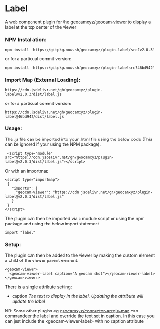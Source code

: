 # Label
A web component plugin for the [geocamxyz/geocam-viewer](https://github.com/geocamxyz/geocam-viewer) to display a label at the top center of the viewer
### NPM Installation:
```
npm install 'https://gitpkg.now.sh/geocamxyz/plugin-label/src?v2.0.3'
```
or for a particual commit version:
```
npm install 'https://gitpkg.now.sh/geocamxyz/plugin-labelsrc?46bd942'
```
### Import Map (External Loading):
```
https://cdn.jsdelivr.net/gh/geocamxyz/plugin-label@v2.0.3/dist/label.js
```
or for a particual commit version:
```
https://cdn.jsdelivr.net/gh/geocamxyz/plugin-label@46bd942/dist/label.js
```
### Usage:
The .js file can be imported into your .html file using the below code (This can be ignored if your using the NPM package).
```
 <script type="module" src="https://cdn.jsdelivr.net/gh/geocamxyz/plugin-label@v2.0.3/dist/label.js"></script>
 ```

 Or with an importmap
 ```
<script type="importmap">
  {
    "imports": {
      "geocam-viewer": "https://cdn.jsdelivr.net/gh/geocamxyz/plugin-label@v2.0.3/dist/label.js"
    }
  }
</script>
```
The plugin can then be imported via a module script or using the npm package and using the below import statement.
```
import "label"
```
### Setup:
The plugin can then be added to the viewer by making the custom element a child of the viewer parent element.  
```
<geocam-viewer>
  <geocam-viewer-label caption="A geocam shot"></geocam-viewer-label>
</geocam-viewer>
```

There is a single attribute setting:
- caption *The text to display in the label.  Updating the attribute will update the label*

NB: Some other plugins eg [geocamxyz/connector-arcgis-map](https://github.com/geocamxyz/connector-arcgis-map) can commandeer the label and override the text set in caption.  In this case you can just include the &lt;geocam-viewer-label> with no caption attribute.
